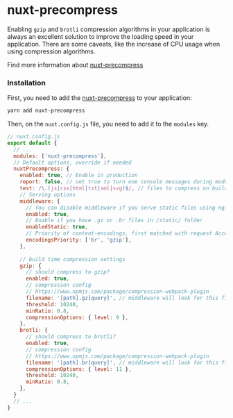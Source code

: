 # nuxt-precompress

Enabling `gzip` and `brotli` compression algorithms in your application is always an excellent solution to improve the loading speed in your application. There are some caveats, like the increase of CPU usage when using compression algorithms.

Find more information about [nuxt-precompress](https://github.com/frenchrabbit/nuxt-precompress)

### Installation
First, you need to add the [nuxt-precompress](https://github.com/frenchrabbit/nuxt-precompress) to your application:

```bash
yarn add nuxt-precompress
```

Then, on the `nuxt.config.js` file, you need to add it to the `modules` key.

```js
// nuxt.config.js
export default {
  // ...
  modules: ['nuxt-precompress'],
  // Default options, override if needed
  nuxtPrecompress: {
    enabled: true, // Enable in production
    report: false, // set true to turn one console messages during module init
    test: /\.(js|css|html|txt|xml|svg)$/, // files to compress on build
    // Serving options
    middleware: {
      // You can disable middleware if you serve static files using nginx...
      enabled: true,
      // Enable if you have .gz or .br files in /static/ folder
      enabledStatic: true, 
      // Priority of content-encodings, first matched with request Accept-Encoding will me served
      encodingsPriority: ['br', 'gzip'],
    },
 
    // build time compression settings
    gzip: {
      // should compress to gzip?
      enabled: true,
      // compression config
      // https://www.npmjs.com/package/compression-webpack-plugin
      filename: '[path].gz[query]', // middleware will look for this filename
      threshold: 10240,
      minRatio: 0.8,
      compressionOptions: { level: 9 },
    },
    brotli: {
      // should compress to brotli?
      enabled: true,
      // compression config
      // https://www.npmjs.com/package/compression-webpack-plugin
      filename: '[path].br[query]', // middleware will look for this filename
      compressionOptions: { level: 11 },
      threshold: 10240,
      minRatio: 0.8,
    },
  }
  // ...
}
```
